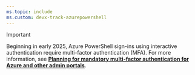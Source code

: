 ```yaml
---
ms.topic: include
ms.custom: devx-track-azurepowershell
---
```


> [!IMPORTANT]
> Beginning in early 2025, Azure PowerShell sign-ins using interactive authentication require
> multi-factor authentication (MFA). For more information, see
> [**Planning for mandatory multi-factor authentication for Azure and other admin portals**](/entra/identity/authentication/concept-mandatory-multifactor-authentication).
